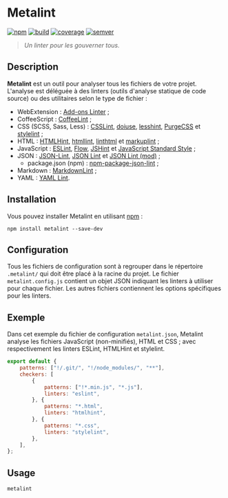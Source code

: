 # Metalint

[![npm][img-npm]][link-npm]
[![build][img-build]][link-build]
[![coverage][img-coverage]][link-coverage]
[![semver][img-semver]][link-semver]

> _Un linter pour les gouverner tous._

## Description

**Metalint** est un outil pour analyser tous les fichiers de votre projet.
L'analyse est déléguée à des linters (outils d'analyse statique de code source)
ou des utilitaires selon le type de fichier :

- WebExtension : [Add-ons
  Linter](https://regseb.github.io/metalint/user/linters/addons-linter/) ;
- CoffeeScript :
  [CoffeeLint](https://regseb.github.io/metalint/user/linters/coffeelint/) ;
- CSS (SCSS, Sass, Less) :
  [CSSLint](https://regseb.github.io/metalint/user/linters/csslint/),
  [doiuse](https://regseb.github.io/metalint/user/linters/doiuse/),
  [lesshint](https://regseb.github.io/metalint/user/linters/lesshint/),
  [PurgeCSS](https://regseb.github.io/metalint/user/linters/purgecss/) et
  [stylelint](https://regseb.github.io/metalint/user/linters/stylelint/) ;
- HTML : [HTMLHint](https://regseb.github.io/metalint/user/linters/htmlhint/),
  [htmllint](https://regseb.github.io/metalint/user/linters/htmllint/),
  [linthtml](https://regseb.github.io/metalint/user/linters/linthtml/) et
  [markuplint](https://regseb.github.io/metalint/user/linters/markuplint/) ;
- JavaScript : [ESLint](https://regseb.github.io/metalint/user/linters/eslint/),
  [Flow](https://regseb.github.io/metalint/user/linters/flow-bin/),
  [JSHint](https://regseb.github.io/metalint/user/linters/jshint/) et
  [JavaScript Standard
  Style](https://regseb.github.io/metalint/user/linters/standard/) ;
- JSON : [JSON-Lint](https://regseb.github.io/metalint/user/linters/json-lint/),
  [JSON Lint](https://regseb.github.io/metalint/user/linters/jsonlint/) et
  [JSON Lint
  (mod)](https://regseb.github.io/metalint/user/linters/jsonlint-mod/) ;
  - package.json (npm) :
    [npm-package-json-lint](
        https://regseb.github.io/metalint/user/linters/npm-package-json-lint/) ;
- Markdown :
  [MarkdownLint](https://regseb.github.io/metalint/user/linters/markdownlint/) ;
- YAML : [YAML Lint](https://regseb.github.io/metalint/user/linters/yaml-lint/).

## Installation

Vous pouvez installer Metalint en utilisant [npm][link-npm] :

```shell
npm install metalint --save-dev
```

## Configuration

Tous les fichiers de configuration sont à regrouper dans le répertoire
`.metalint/` qui doit être placé à la racine du projet. Le fichier
`metalint.config.js` contient un objet JSON indiquant les linters à utiliser
pour chaque fichier. Les autres fichiers contiennent les options spécifiques
pour les linters.

## Exemple

Dans cet exemple du fichier de configuration `metalint.json`, Metalint analyse
les fichiers JavaScript (non-minifiés), HTML et CSS ; avec respectivement les
linters ESLint, HTMLHint et stylelint.

```JavaScript
export default {
    patterns: ["!/.git/", "!/node_modules/", "**"],
    checkers: [
        {
            patterns: ["!*.min.js", "*.js"],
            linters: "eslint",
        }, {
            patterns: "*.html",
            linters: "htmlhint",
        }, {
            patterns: "*.css",
            linters: "stylelint",
        },
    ],
};
```

## Usage

```shell
metalint
```

<!-- Ne pas ajouter les logos car la couleur du logo de npm n'est pas
     personnalisable. https://github.com/badges/shields/issues/6208 -->
[img-npm]:https://img.shields.io/npm/dm/metalint?label=npm
[img-build]:https://img.shields.io/github/workflow/status/regseb/metalint/CI
[img-coverage]:https://img.shields.io/coveralls/github/regseb/metalint
[img-semver]:https://img.shields.io/badge/semver-2.0.0-blue

[link-npm]:https://www.npmjs.com/package/metalint
[link-build]:https://github.com/regseb/metalint/actions/workflows/ci.yml?query=branch%3Amain
[link-coverage]:https://coveralls.io/github/regseb/metalint
[link-semver]:https://semver.org/spec/v2.0.0.html "Semantic Versioning 2.0.0"
